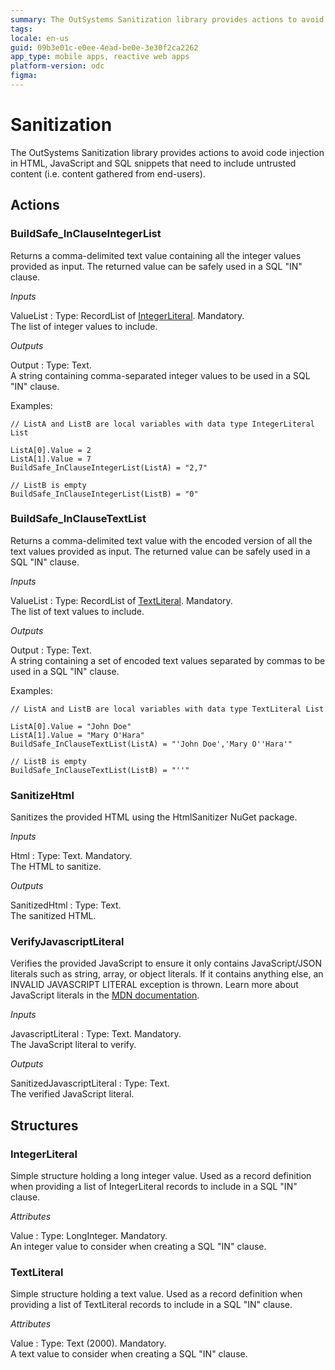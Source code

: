 ```yaml
---
summary: The OutSystems Sanitization library provides actions to avoid code injection in HTML, JavaScript and SQL snippets that need to include untrusted content (i.e. content gathered from end-users).
tags: 
locale: en-us
guid: 09b3e01c-e0ee-4ead-be0e-3e30f2ca2262
app_type: mobile apps, reactive web apps
platform-version: odc
figma:
---
```


# Sanitization

The OutSystems Sanitization library provides actions to avoid code injection in HTML, JavaScript and SQL snippets that need to include untrusted content (i.e. content gathered from end-users).

## Actions

### BuildSafe_InClauseIntegerList

Returns a comma-delimited text value containing all the integer values provided as input. The returned value can be safely used in a SQL &quot;IN&quot; clause.

*Inputs*

ValueList
:   Type: RecordList of [IntegerLiteral](#Structure_IntegerLiteral). Mandatory.  
    The list of integer values to include.

*Outputs*

Output
:   Type: Text.  
    A string containing comma-separated integer values to be used in a SQL &quot;IN&quot; clause.

Examples:

```
// ListA and ListB are local variables with data type IntegerLiteral List

ListA[0].Value = 2
ListA[1].Value = 7
BuildSafe_InClauseIntegerList(ListA) = "2,7"

// ListB is empty
BuildSafe_InClauseIntegerList(ListB) = "0"
```

### BuildSafe_InClauseTextList

Returns a comma-delimited text value with the encoded version of all the text values provided as input. The returned value can be safely used in a SQL &quot;IN&quot; clause.

*Inputs*

ValueList
:   Type: RecordList of [TextLiteral](#Structure_TextLiteral). Mandatory.  
    The list of text values to include.

*Outputs*

Output
:   Type: Text.  
    A string containing a set of encoded text values separated by commas to be used in a SQL &quot;IN&quot; clause.

Examples:

```
// ListA and ListB are local variables with data type TextLiteral List

ListA[0].Value = "John Doe"
ListA[1].Value = "Mary O'Hara"
BuildSafe_InClauseTextList(ListA) = "'John Doe','Mary O''Hara'"

// ListB is empty
BuildSafe_InClauseTextList(ListB) = "''"
```

### SanitizeHtml

Sanitizes the provided HTML using the HtmlSanitizer NuGet package.  

*Inputs*

Html
:   Type: Text. Mandatory.  
    The HTML to sanitize.

*Outputs*

SanitizedHtml
:   Type: Text.  
    The sanitized HTML.

### VerifyJavascriptLiteral

Verifies the provided JavaScript to ensure it only contains JavaScript/JSON literals such as string, array, or object literals. If it contains anything else, an INVALID JAVASCRIPT LITERAL exception is thrown. Learn more about JavaScript literals in the [MDN documentation](https://developer.mozilla.org/en-US/docs/Web/JavaScript/Guide/Grammar_and_types#Literals).

*Inputs*

JavascriptLiteral
:   Type: Text. Mandatory.  
    The JavaScript literal to verify.

*Outputs*

SanitizedJavascriptLiteral
:   Type: Text.  
    The verified JavaScript literal.

## Structures

### IntegerLiteral

Simple structure holding a long integer value. Used as a record definition when providing a list of IntegerLiteral records to include in a SQL &quot;IN&quot; clause.

*Attributes*

Value
:   Type: LongInteger. Mandatory.  
    An integer value to consider when creating a SQL &quot;IN&quot; clause.

### TextLiteral

Simple structure holding a text value. Used as a record definition when providing a list of TextLiteral records to include in a SQL &quot;IN&quot; clause.

*Attributes*

Value
:   Type: Text (2000). Mandatory.  
    A text value to consider when creating a SQL &quot;IN&quot; clause.
